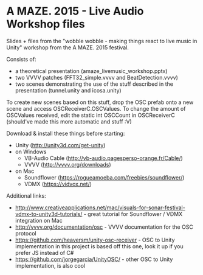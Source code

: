 # A MAZE. 2015 - Live Audio Workshop files
Slides + files from the "wobble wobble - making things react to live music in Unity" workshop from the A MAZE. 2015 festival.

Consists of:
- a theoretical presentation (amaze_livemusic_workshop.pptx)
- two VVVV patches (FFT32_simple.vvvv and BeatDetection.vvvv)
- two scenes demonstrating the use of the stuff described in the presentation (tunnel.unity and icosa.unity)

To create new scenes based on this stuff, drop the OSC prefab onto a new scene and access OSCReceiverC.OSCValues.
To change the amount of OSCValues received, edit the static int OSCCount in OSCReceiverC (should've made this more automatic and stuff :V)

Download & install these things before starting:
- Unity (http://unity3d.com/get-unity)
- on Windows
  - VB-Audio Cable (http://vb-audio.pagesperso-orange.fr/Cable/)
  - VVVV (http://vvvv.org/downloads)
- on Mac
  - Soundflower (https://rogueamoeba.com/freebies/soundflower/)
  - VDMX (https://vidvox.net/)
  
Additional links:
- http://www.creativeapplications.net/mac/visuals-for-sonar-festival-vdmx-to-unity3d-tutorials/ - great tutorial for Soundflower / VDMX integration on Mac
- http://vvvv.org/documentation/osc - VVVV documentation for the OSC protocol
- https://github.com/heaversm/unity-osc-receiver - OSC to Unity implementation in this project is based off this one, look it up if you prefer JS instead of C#
- https://github.com/jorgegarcia/UnityOSC/ - other OSC to Unity implementation, is also cool
